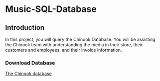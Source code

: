 # Music-SQL-Database
## Introduction
In this project, you will query the Chinook Database. You will be assisting the Chinook team with understanding the media in their store, their customers and employees, and their invoice information.
### Download Database
[The Chinook database](https://video.udacity-data.com/topher/2021/March/6053d783_chinook-db/chinook-db.zip)
